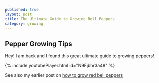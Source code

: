 ```yaml
---
published: true
layout: post
title: The Ultimate Guide to Growing Bell Peppers
category: growing
---
```

## Pepper Growing Tips
Hey! I am back and I found this great ultimate guide to growing peppers! 


{% include youtubePlayer.html id="N9Fjbhr3a48" %}

See also my earlier post on [how to grow red bell peppers](https://capsicumboy.github.io/Growing-Red-Bell-Peppers-From-Seed/)
